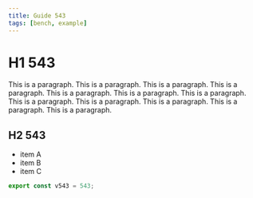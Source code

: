```yaml
---
title: Guide 543
tags: [bench, example]
---
```


# H1 543

This is a paragraph. This is a paragraph. This is a paragraph. This is a paragraph. This is a paragraph. This is a paragraph. This is a paragraph. This is a paragraph. This is a paragraph. This is a paragraph. This is a paragraph. This is a paragraph. 

## H2 543

- item A
- item B
- item C

```ts
export const v543 = 543;
```